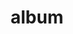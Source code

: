 ---
layout: album
resource: instagram
title: "album"
description: "masonry"
active: gallery
header-img: "img/gallery-bg.jpg"
album-title: "my 9th album"
images:
  - image_path: linhlig1102/1/20190913_163342_69104711_741871692930635_3799131313269528585_n.jpg
  - image_path: linhlig1102/1/20200910_194040_118939867_1097814083949084_7152492610794046776_n.jpg
  - image_path: linhlig1102/1/20200915_095212_119610201_364896744897501_1003907635145533637_n.jpg
  - image_path: linhlig1102/1/20201130_183942_128252964_131254785436915_2683260555166304460_n.jpg
  - image_path: linhlig1102/1/20201225_215644_132333564_409381886846651_4844634550931273876_n.jpg
  - image_path: linhlig1102/1/20210116_195018_139367504_222159526114795_7395982694958794739_n.jpg
  - image_path: linhlig1102/1/20210315_203107_160575744_915707495872478_8451704072721941458_n.jpg
  - image_path: linhlig1102/1/20210404_182201_167724191_514967606544748_2117937039234286421_n.jpg
  - image_path: linhlig1102/1/20210404_182201_168142275_935627817173781_6271197744055373019_n.jpg
  - image_path: linhlig1102/1/20210404_182201_168277744_470518440666749_3883094849134444609_n.jpg
  - image_path: linhlig1102/1/20210409_201226_169949190_2937209033182098_2703141840492743432_n.jpg
  - image_path: linhlig1102/1/20210426_170952_176511475_3782649181830560_5530683714614544580_n.jpg
  - image_path: linhlig1102/1/20210609_085406_197993543_880470786016683_4056817988708416948_n.jpg
  - image_path: linhlig1102/1/20211221_191024_269786795_521718772149240_4565103834628818854_n.jpg
  - image_path: linhlig1102/1/20220726_201243_295523012_597497735224719_4596594919099656203_n.jpg
  - image_path: linhlig1102/1/20220820_175208_300020900_1095501801391097_7278875618996395894_n.jpg
  - image_path: linhlig1102/1/20220901_152813_303914639_1106931776863384_9110991220328371758_n.jpg
  - image_path: linhlig1102/1/20221226_182618_321834736_742636296703105_7124336426517506590_n.jpg
  - image_path: linhlig1102/1/20221226_182618_321839402_202195415710151_6278133247736358531_n.jpg
  - image_path: linhlig1102/1/20230119_193154_326148702_886168219096719_2074563352209231611_n.jpg
  - image_path: linhlig1102/1/20230206_201427_329693665_595284695269842_3476931542131222580_n.jpg
  - image_path: linhlig1102/1/20230212_200730_330635750_1319709118572539_4394848921337467925_n.jpg
  - image_path: linhlig1102/1/20230305_185248_333283710_763721011836687_2169437335425713565_n.jpg
  - image_path: linhlig1102/1/20230305_185248_334284391_159794006935753_2284638236538591137_n.jpg
  - image_path: linhlig1102/1/20230312_185125_334757703_548468143936287_5185970285381370650_n.jpg
  - image_path: linhlig1102/1/20230524_195246_348626204_203524739231504_7465198897979351092_n.jpg
  - image_path: linhlig1102/1/20230524_195246_348670623_2252064751647865_7109433311590304698_n.jpg
  - image_path: linhlig1102/1/20230708_200056_358406339_661931252459872_4545731730731595226_n.jpg
  - image_path: linhlig1102/1/20230708_200056_359111988_288429720422684_6374213410887955733_n.jpg
  - image_path: linhlig1102/1/20230723_210958_361942445_839628751503622_459689570455232375_n.jpg
  - image_path: linhlig1102/1/20230723_210958_362300391_751814936721083_3220054668408925693_n.jpg
  - image_path: linhlig1102/1/20230814_204659_366945527_3552811495038339_7287889702828225973_n.jpg
  - image_path: linhlig1102/1/20230814_204659_366985064_838024324560597_6727854125542020953_n.jpg
  - image_path: linhlig1102/1/20231018_212028_392756678_713841913940935_289528235487363248_n.jpg
  - image_path: linhlig1102/1/20231108_204752_399618308_1373062273643184_7915625415706049799_n.jpg
  - image_path: linhlig1102/1/20231112_211023_400750428_1714151515758366_8432817960260346700_n.jpg
  - image_path: linhlig1102/1/20231112_211023_401566921_1504581140291151_6954241123630371155_n.jpg
  - image_path: linhlig1102/1/20231218_212640_411430114_1030773784661366_7828878138313629348_n.jpg
  - image_path: linhlig1102/1/20231218_212640_411873731_6892157444232829_6625366419963510761_n.jpg
  - image_path: linhlig1102/1/20231218_212640_411961249_3171482239825341_5798648539286711973_n.jpg
  - image_path: linhlig1102/1/20231218_212640_412026121_651535386919882_5091405848353802861_n.jpg
  - image_path: linhlig1102/1/20231218_212640_412109185_1116002133086710_2052533204817025904_n.jpg
  - image_path: linhlig1102/1/20231218_212640_412428756_7586867471327700_8499227974985106303_n.jpg
  - image_path: linhlig1102/1/20231219_210811_412010838_1322214801797493_8634509341256228353_n.jpg
  - image_path: linhlig1102/1/20231219_210811_412302990_275006631871627_4802214868375180272_n.jpg
  - image_path: linhlig1102/1/20231230_212002_413453302_752715636704998_6553143932238986658_n.jpg
  - image_path: linhlig1102/1/20231230_212002_413465437_897210838357317_2802227793719469502_n.jpg
  - image_path: linhlig1102/1/20231230_212002_413859090_2502174486622816_7088493567600550370_n.jpg
  - image_path: linhlig1102/1/20231230_212002_413995554_1033926971200261_1001666481905928412_n.jpg
  - image_path: linhlig1102/1/20231230_212002_415994598_1572000886936001_4453237000880046136_n.jpg
  - image_path: linhlig1102/1/20240108_211537_417946320_310632545299985_3989438048373113361_n.jpg
  - image_path: linhlig1102/1/20240108_211537_418343917_719009593528742_3450421562998586252_n.jpg
  - image_path: linhlig1102/1/20240108_211537_418369498_181611215014063_8886123012873103897_n.jpg
  - image_path: linhlig1102/1/20240116_212413_419334008_1160812971558563_6548781881154860960_n.jpg
  - image_path: linhlig1102/1/20240116_212413_419500345_1033676084407385_3752008319516025721_n.jpg
  - image_path: linhlig1102/1/20240116_212413_419526115_2558650964328565_7455472350881098881_n.jpg
  - image_path: linhlig1102/1/20240119_211228_419541800_735793735194922_1561174216136386434_n.jpg
  - image_path: linhlig1102/1/20240119_211228_420034977_908819820847342_1188109507139559972_n.jpg
  - image_path: linhlig1102/1/20240129_205106_422887667_367571275980374_6062409358828110268_n.jpg
  - image_path: linhlig1102/1/20240129_205106_423211607_1059477051935620_7563663072818945916_n.jpg
  - image_path: linhlig1102/1/20240129_205106_424125870_796174045860843_2938068774910750770_n.jpg
  - image_path: linhlig1102/1/20240129_205106_424454140_362024276581112_6184716689957819426_n.jpg
  - image_path: linhlig1102/1/20240129_205106_424499519_896997622066329_4607151354112647865_n.jpg
  - image_path: linhlig1102/1/20240204_211038_424811336_7292699744085410_4452600501966836247_n.jpg
  - image_path: linhlig1102/1/20240204_211038_424926474_244408005377482_8176487867138296389_n.jpg
  - image_path: linhlig1102/1/20240204_211038_424989440_763092995690415_6131385905738307127_n.jpg
  - image_path: linhlig1102/1/20240204_211038_425144300_1050065592941897_4725083127082563699_n.jpg
  - image_path: linhlig1102/1/20240204_211038_425478609_695392502751256_2588436776197454743_n.jpg
  - image_path: linhlig1102/1/20240506_213634_441674674_423352193785638_2158916604784997265_n.jpg
  - image_path: linhlig1102/1/20240506_213634_441674674_821069659945439_1637017409919105706_n.jpg
  - image_path: linhlig1102/1/20240512_212142_436300743_1176723813351574_7261821282842787171_n.jpg
  - image_path: linhlig1102/1/20240512_212142_436402591_2188466918166987_7296639627036245480_n.jpg
  - image_path: linhlig1102/1/20240512_212142_436405444_1520251452170671_8435468344965679580_n.jpg
  - image_path: linhlig1102/1/20240512_212142_436405484_1382269899037504_866639332731817074_n.jpg
  - image_path: linhlig1102/1/20240512_212142_436409330_1480708709319310_6513594847329756657_n.jpg
  - image_path: linhlig1102/1/20240524_214209_445589097_1475258806410700_6565355085275493447_n.jpg
  - image_path: linhlig1102/1/20240524_214209_446099102_1828256910994708_971781442080615500_n.jpg
  - image_path: linhlig1102/1/20240524_214209_446100679_946364577270297_2304333057339478959_n.jpg
  - image_path: linhlig1102/1/20240524_214209_446116893_1215595859615792_5691679769380031171_n.jpg
  - image_path: linhlig1102/1/20240524_214209_446117890_1450280985635012_6391335937584343462_n.jpg
  - image_path: linhlig1102/1/20240528_213504_446331790_824242542427311_4089293658633453463_n.jpg
  - image_path: linhlig1102/1/20240615_221744_448364970_1656358021797292_7971708501792082613_n.jpg
  - image_path: linhlig1102/1/20240615_221744_448364978_1681736292631885_370185603657816937_n.jpg
  - image_path: linhlig1102/1/20240615_221744_448438768_750772027267327_1418645127722198487_n.jpg
  - image_path: linhlig1102/1/20240711_213023_468447478_18301341769201852_9018072230595257016_n.jpg
  - image_path: linhlig1102/1/20240711_213023_468456177_18301341889201852_1867957879434901601_n.jpg
  - image_path: linhlig1102/1/20240711_213023_468459096_18301341976201852_5444395411844481715_n.jpg
  - image_path: linhlig1102/1/20240812_205924_455110135_18287749018201852_3740627638064852260_n.jpg
  - image_path: linhlig1102/1/20240812_205924_455114831_18287749027201852_3920529690743871972_n.jpg
  - image_path: linhlig1102/1/20240812_205924_455243728_18287749030201852_2321225956869126014_n.jpg
  - image_path: linhlig1102/1/20240812_205924_455264558_18287749033201852_1737494000017132420_n.jpg
  - image_path: linhlig1102/1/20240829_210216_457145717_7994273847327420_5687862625518041122_n.jpg
  - image_path: linhlig1102/1/20240829_210216_457273418_1933853280454123_3643262746941318681_n.jpg
  - image_path: linhlig1102/1/20240829_210216_457377710_863838628685395_1878856192007345017_n.jpg
  - image_path: linhlig1102/1/20240919_211859_460487355_497470209737910_7836046155206251478_n.jpg
  - image_path: linhlig1102/1/20240919_211859_460509059_394509923482752_8836800730333494898_n.jpg
  - image_path: linhlig1102/1/20240919_211859_460576903_415016048275440_4118023953054264185_n.jpg
  - image_path: linhlig1102/1/20241008_212845_462252618_1209414183620372_5573732955763377182_n.jpg
  - image_path: linhlig1102/1/20241008_212845_462448320_1073060181004007_6099967800222264696_n.jpg
  - image_path: linhlig1102/1/20241008_212845_462449312_1092592685617597_1193718213459027411_n.jpg
  - image_path: linhlig1102/1/20241107_211344_465825160_452420404542296_4671472753287071066_n.jpg
  - image_path: linhlig1102/1/20250204_215010_475532499_18309765004201852_396720184670658054_n.jpg
  - image_path: linhlig1102/1/20250204_215010_476223054_18309765013201852_6029927571914838914_n.jpg
  - image_path: linhlig1102/1/20250204_215010_476273220_18309764947201852_1354964765718604345_n.jpg
  - image_path: linhlig1102/1/20250220_211945_480473543_18311661628201852_471930156609115600_n.jpg
  - image_path: linhlig1102/1/20250220_211945_480584820_18311661745201852_6590673344368960110_n.jpg
  - image_path: linhlig1102/1/20250220_211945_480615976_18311661691201852_1723244119132085105_n.jpg
  - image_path: linhlig1102/1/20250310_124204_483028772_18313808320201852_3671898125423523625_n.jpg
  - image_path: linhlig1102/1/20250310_124204_483036581_18313808347201852_221131092858034882_n.jpg
  - image_path: linhlig1102/1/20250310_124204_483592794_18313808329201852_3145657647292065570_n.jpg
  - image_path: linhlig1102/1/20250310_124204_483872736_18313808338201852_9158552912896627640_n.jpg
  - image_path: linhlig1102/1/20250310_124204_483899412_18313808311201852_2531372853504698005_n.jpg
---